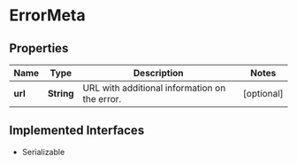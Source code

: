 

# ErrorMeta

## Properties

Name | Type | Description | Notes
------------ | ------------- | ------------- | -------------
**url** | **String** | URL with additional information on the error. |  [optional]


## Implemented Interfaces

* Serializable


